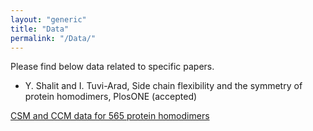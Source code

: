 ```yaml
---
layout: "generic"
title: "Data"
permalink: "/Data/"
---
```


Please find below data related to specific papers. 

* Y. Shalit and I. Tuvi-Arad, Side chain flexibility and the symmetry of protein homodimers, PlosONE (accepted)

[CSM and CCM data for 565 protein homodimers](/assets/data/S2-appendix.xlsx)
<!--[Symmetry of Protein Homodimers](/assets/data/S2-appendix.xlsx)-->
